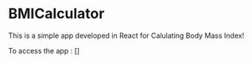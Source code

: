 # BMICalculator

This is a simple app developed in React for Calulating Body Mass Index!

To access the app : []
